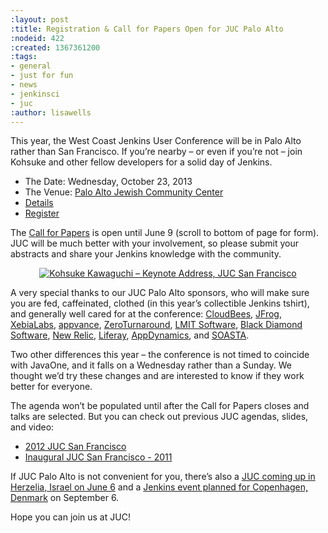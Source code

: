 ```yaml
---
:layout: post
:title: Registration & Call for Papers Open for JUC Palo Alto
:nodeid: 422
:created: 1367361200
:tags:
- general
- just for fun
- news
- jenkinsci
- juc
:author: lisawells
---
```

This year, the West Coast Jenkins User Conference will be in Palo Alto rather than San Francisco. If you’re nearby – or even if you’re not – join Kohsuke and other fellow developers for a solid day of Jenkins.

<ul>
  <li> The Date: Wednesday, October 23, 2013  </li>
  <li> The Venue: <a href = "https://www.paloaltojcc.org/">Palo Alto Jewish Community Center </a> </li>
  <li> <a href = "https://www.cloudbees.com/jenkins/juc/juc-2013.cb">Details  </a> </li>
  <li> <a href = "https://www.eventbrite.com/event/6367028955">Register </a>  </li>
</ul>

The <a href ="https://www.cloudbees.com/jenkins/juc/juc-2013.cb">Call for Papers</a> is open until June 9 (scroll to bottom of page for form). JUC will be much better with your involvement, so please submit your abstracts and share your Jenkins knowledge with the community.

<div align=center>
<a href="https://www.youtube.com/watch?v=HXEbFfAeymw?rel=0?autoplay=1&amp;rel=1&amp;modestbranding=1&amp;showsearch=0" rel="lightvideo[width=640px;height:360px;]" class="lightbox-processed" target="_blank" onclick="javascript: trackEvent('https://www.youtube.com/watch?v=HXEbFfAeymw?rel=0?autoplay=1&amp;rel=1&amp;modestbranding=1&amp;showsearch=0','Outbound Link','Click');"><img alt="Kohsuke Kawaguchi – Keynote Address, JUC San Francisco" src="https://www.cloudbees.com/sites/default/files/Kohsuke-Kawaguchi-Opening-San-Fran-Thumbnail.png " title="Kohsuke Kawaguchi – Keynote Address, JUC San Francisco"></a>
</div>

A very special thanks to our JUC Palo Alto sponsors, who will make sure you are fed, caffeinated, clothed (in this year’s collectible Jenkins tshirt), and generally well cared for at the conference: <a href="https://www.cloudbees.com">CloudBees</a>, <a href="https://www.jfrog.com">JFrog</a>, <a href="https://www.xebialabs.com">XebiaLabs</a>, <a href="https://www.appvance.com">appvance</a>, <a href="https://www.zeroturnaround.com">ZeroTurnaround</a>, <a href="https://web.archive.org/web/20140106081207/http://lmitsoftware.com">LMIT Software</a>, <a href="https://www.blackdiamond.com">Black Diamond Software</a>, <a href="https://www.newrelic.com">New Relic</a>, <a href="https://www.liferay.com">Liferay</a>, <a href="https://www.appdynamics.com">AppDynamics</a>, and <a href="https://www.soasta.com">SOASTA</a>.

Two other differences this year – the conference is not timed to coincide with JavaOne, and it falls on a Wednesday rather than a Sunday. We thought we’d try these changes and are interested to know if they work better for everyone.

The agenda won’t be populated until after the Call for Papers closes and talks are selected. But you can check out previous JUC agendas, slides, and video:

<ul>
  <li> <a href ="https://www.cloudbees.com/jenkins-user-conference-2012-san-francisco-abstracts.cb">2012 JUC San Francisco </a>  </li>
  <li> <a href ="https://www.cloudbees.com/jenkins-user-conference-2011-session-abstracts.cb"> Inaugural JUC San Francisco - 2011 </a> </li>
</ul>

If JUC Palo Alto is not convenient for you, there’s also a <a href ="https://jenkins-uc-israel-2013.eventbrite.com/">JUC coming up in Herzelia, Israel on June 6</a> and a <a href = "https://www.praqma.com/events/jciusrcph13">Jenkins event planned for Copenhagen, Denmark</a> on September 6. 

Hope you can join us at JUC!
